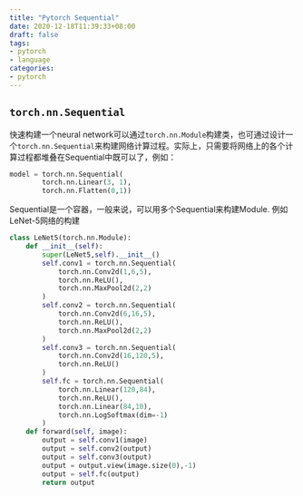 ```yaml
---
title: "Pytorch Sequential"
date: 2020-12-18T11:39:33+08:00
draft: false
tags:
- pytorch
- language
categories:
- pytorch
---
```


## `torch.nn.Sequential`

快速构建一个neural network可以通过`torch.nn.Module`构建类，也可通过设计一个`torch.nn.Sequential`来构建网络计算过程。实际上，只需要将网络上的各个计算过程都堆叠在Sequential中既可以了，例如：

```python
model = torch.nn.Sequential(
        torch.nn.Linear(3, 1),
        torch.nn.Flatten(0,1))
```

Sequential是一个容器，一般来说，可以用多个Sequential来构建Module. 例如LeNet-5网络的构建

```python
class LeNet5(torch.nn.Module):
    def __init__(self):
        super(LeNet5,self).__init__()
        self.conv1 = torch.nn.Sequential(
            torch.nn.Conv2d(1,6,5),
            torch.nn.ReLU(),
            torch.nn.MaxPool2d(2,2)
        )
        self.conv2 = torch.nn.Sequential(
            torch.nn.Conv2d(6,16,5),
            torch.nn.ReLU(),
            torch.nn.MaxPool2d(2,2)
        )
        self.conv3 = torch.nn.Sequential(
            torch.nn.Conv2d(16,120,5),
            torch.nn.ReLU()
        )
        self.fc = torch.nn.Sequential(
            torch.nn.Linear(120,84),
            torch.nn.ReLU(),
            torch.nn.Linear(84,10),
            torch.nn.LogSoftmax(dim=-1)
        )
    def forward(self, image):
        output = self.conv1(image)
        output = self.conv2(output)
        output = self.conv3(output)
        output = output.view(image.size(0),-1)
        output = self.fc(output)
        return output
```





